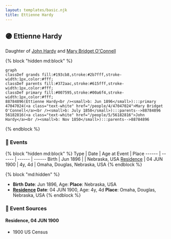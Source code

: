 ```yaml
---
layout: templates/basic.njk
title: Ettienne Hardy
---
```

## 🟣 Ettienne Hardy

Daughter of [John Hardy](/people/5/56182816) and [Mary Bridget O'Connell](/people/4/47047024)

{% block "hidden md:block" %}
```mermaid
graph
classDef grands fill:#193cb8,stroke:#2b7fff,stroke-width:1px,color:#fff;
classDef parents fill:#372aac,stroke:#615fff,stroke-width:1px,color:#fff;
classDef primary fill:#007595,stroke:#00a6f4,stroke-width:1px,color:#fff;
88784896(Ettienne Hardy<br /><small>b: Jun 1896</small>):::primary
47047024(<a class="text-white" href="/people/4/47047024">Mary Bridget O'Connell</a><br /><small>b: July 1858</small>):::parents-->88784896
56182816(<a class="text-white" href="/people/5/56182816">John Hardy</a><br /><small>b: Nov 1850</small>):::parents-->88784896
```
{% endblock %}

### 📆 Events

{% block "hidden md:block" %}
Type | Date | Age at Event | Place
------ | ------ | ------ | ------
Birth | Jun 1896 |  | Nebraska, USA
[Residence](#event-event-0) | 04 JUN 1900 | 4y, 4d | Omaha, Douglas, Nebraska, USA
{% endblock %}

{% block "md:hidden" %}
- **Birth**
**Date**: Jun 1896, Age:
**Place**: Nebraska, USA
- **[Residence](#event-event-0)**
**Date**: 04 JUN 1900, Age: 4y, 4d
**Place**: Omaha, Douglas, Nebraska, USA
{% endblock %}

### 📰 Event Sources

#### <a id="event-event-0"></a> Residence, 04 JUN 1900
* 1900 US Census
